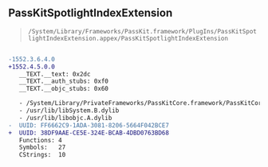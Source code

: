 ## PassKitSpotlightIndexExtension

> `/System/Library/Frameworks/PassKit.framework/PlugIns/PassKitSpotlightIndexExtension.appex/PassKitSpotlightIndexExtension`

```diff

-1552.3.6.4.0
+1552.4.5.0.0
   __TEXT.__text: 0x2dc
   __TEXT.__auth_stubs: 0xf0
   __TEXT.__objc_stubs: 0x60

   - /System/Library/PrivateFrameworks/PassKitCore.framework/PassKitCore
   - /usr/lib/libSystem.B.dylib
   - /usr/lib/libobjc.A.dylib
-  UUID: FF6662C9-1ADA-3081-8206-5664F042BCE7
+  UUID: 38DF9AAE-CE5E-324E-BCAB-4DBD0763BD68
   Functions: 4
   Symbols:   27
   CStrings:  10

```

